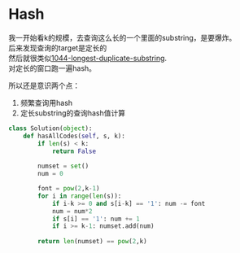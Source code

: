 # Hash
我一开始看k的规模，去查询这么长的一个里面的substring，是要爆炸。  
后来发现查询的target是定长的  
然后就很类似[1044-longest-duplicate-substring](./1-Topic/Hash/solutions/1044-longest-duplicate-substring.md).  
对定长的窗口跑一遍hash。   

所以还是意识两个点：
1. 频繁查询用hash
2. 定长substring的查询hash值计算
```py
class Solution(object):
    def hasAllCodes(self, s, k):
        if len(s) < k:
            return False
        
        numset = set()
        num = 0

        font = pow(2,k-1)
        for i in range(len(s)):
            if i-k >= 0 and s[i-k] == '1': num -= font
            num = num*2
            if s[i] == '1': num += 1
            if i >= k-1: numset.add(num)
        
        return len(numset) == pow(2,k)
```